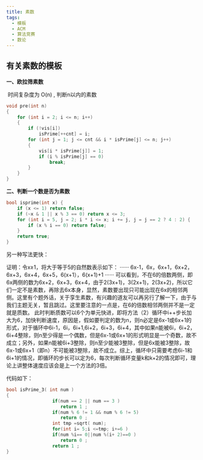 ```yaml
---
title: 素数
tags:
  - 模板
  - ACM
  - 算法竞赛
  - 数论
---
```


## 有关素数的模板

**一、欧拉筛素数**

​	时间复杂度为 O(n) , 判断n以内的素数

```c++
void pre(int n)
{
	for (int i = 2; i <= n; i++)
	{
		if (!vis[i])
			isPrime[++cnt] = i;
		for (int j = 1; j <= cnt && i * isPrime[j] <= n; j++)
		{
			vis[i * isPrime[j]] = 1;
			if (i % isPrime[j] == 0)
				break;
		}
	}
}
```

**二、判断一个数是否为素数**

```c++
bool isprime(int x) {
	if (x <= 1) return false;
	if (~x & 1 || x % 3 == 0) return x <= 3;
	for (int i = 5, j = 2; i * i <= x; i += j, j = j == 2 ? 4 : 2) {
		if (x % i == 0) return false;
	}
	return true;
}
```

另一种写法更快：

证明：令x≥1，将大于等于5的自然数表示如下：
······ 6x-1，6x，6x+1，6x+2，6x+3，6x+4，6x+5，6(x+1），6(x+1)+1 ······
可以看到，不在6的倍数两侧，即6x两侧的数为6x+2，6x+3，6x+4，由于2(3x+1)，3(2x+1)，2(3x+2)，所以它们一定不是素数，再除去6x本身，显然，素数要出现只可能出现在6x的相邻两侧。这里有个题外话，关于孪生素数，有兴趣的道友可以再另行了解一下，由于与我们主题无关，暂且跳过。这里要注意的一点是，在6的倍数相邻两侧并不是一定就是质数。
此时判断质数可以6个为单元快进，即将方法（2）循环中i++步长加大为6，加快判断速度，原因是，假如要判定的数为n，则n必定是6x-1或6x+1的形式，对于循环中6i-1，6i，6i+1,6i+2，6i+3，6i+4，其中如果n能被6i，6i+2，6i+4整除，则n至少得是一个偶数，但是6x-1或6x+1的形式明显是一个奇数，故不成立；另外，如果n能被6i+3整除，则n至少能被3整除，但是6x能被3整除，故6x-1或6x+1（即n）不可能被3整除，故不成立。综上，循环中只需要考虑6i-1和6i+1的情况，即循环的步长可以定为6，每次判断循环变量k和k+2的情况即可，理论上讲整体速度应该会是上一个方法的3倍。

代码如下：

```c++
bool isPrime_3( int num )
{
                 if(num == 2 || num == 3 )
                 	return 1 ;
                 if(num % 6 != 1 && num % 6 != 5)
                 	return 0 ;
                 int tmp =sqrt( num);
                 for(int i= 5;i <=tmp; i+=6 )
                 if(num %i== 0||num %(i+ 2)==0 )
                 	return 0 ;
                 return 1 ;
}
```

